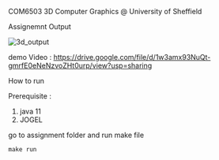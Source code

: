 
COM6503 3D Computer Graphics @ University of Sheffield 

Assignemnt Output

![3d_output](https://github.com/manukj/university_3d_lab/assets/22499119/9a8572c0-cf09-4c88-b86b-95880bd39b91)



demo Video : https://drive.google.com/file/d/1w3amx93NuQt-gmrfE0eNeNzvoZHt0urp/view?usp=sharing


How to run 

Prerequisite : 
1. java 11
2. JOGEL

go to assignment folder and run make file

```
make run
```
